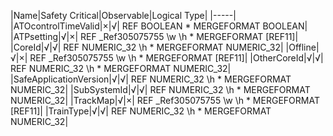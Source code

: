 ﻿

|Name|Safety Critical|Observable|Logical Type|
|-----|
|ATOcontrolTimeValid|×|√| REF BOOLEAN  \* MERGEFORMAT BOOLEAN|
|ATPsetting|√|×| REF _Ref305075755 \w \h  \* MERGEFORMAT [REF11]|
|CoreId|√|√| REF NUMERIC_32 \h  \* MERGEFORMAT NUMERIC_32|
|Offline|√|×| REF _Ref305075755 \w \h  \* MERGEFORMAT [REF11]|
|OtherCoreId|√|√| REF NUMERIC_32 \h  \* MERGEFORMAT NUMERIC_32|
|SafeApplicationVersion|√|√| REF NUMERIC_32 \h  \* MERGEFORMAT NUMERIC_32|
|SubSystemId|√|√| REF NUMERIC_32 \h  \* MERGEFORMAT NUMERIC_32|
|TrackMap|√|×| REF _Ref305075755 \w \h  \* MERGEFORMAT [REF11]|
|TrainType|√|√| REF NUMERIC_32 \h  \* MERGEFORMAT NUMERIC_32|

